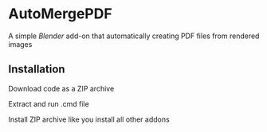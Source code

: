 <!-- @format -->

# AutoMergePDF

A simple _Blender_ add-on that automatically creating PDF files from rendered images

## Installation

Download code as a ZIP archive  

Extract and run .cmd file 

Install ZIP archive like you install all other addons
